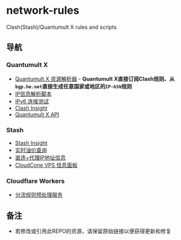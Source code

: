 # network-rules
Clash(Stash)/Quantumult X rules and scripts

## 导航
### Quantumult X
- [Quantumult X 资源解析器](https://github.com/RS0485/network-rules/tree/main/resource/README.md) - **Quantumult X直接订阅Clash规则、从`bgp.he.net`直接生成任意国家或地区的`IP-ASN`规则**
- [IP信息解析脚本](https://github.com/RS0485/network-rules/tree/main/resource/geolocation-parser.js)
- [IPv6 连接测试](https://github.com/RS0485/network-rules/tree/main/scripts/ipv6-check.js)
- [Clash Insight](https://github.com/RS0485/network-rules/blob/main/scripts/clash-insight.md)
- [Quantumult X API](https://github.com/RS0485/network-rules/tree/main/rewrite/QuanAPI.qx.conf)

### Stash
- [Stash Insight](https://github.com/RS0485/network-rules/blob/main/scripts/clash-insight.md)
- [实时油价查询](https://github.com/RS0485/network-rules/tree/main/rewrite/GasPrice.stoverride)
- [直连+代理IP地址信息](https://github.com/RS0485/network-rules/tree/main/rewrite/IPGeolocation.stoverride)
- [CloudCone VPS 信息面板](https://github.com/RS0485/network-rules/tree/main/rewrite/CloudConeVPS.stoverride)

### Cloudflare Workers
 - [分流规则预处理服务](https://github.com/RS0485/network-rules/tree/main/cf-workers/ruleset-handler.md)

## 备注
- 若修改或引用此REPO的资源，请保留原始链接以便获得更新和修复
